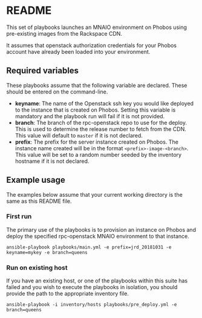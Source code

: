 # README
This set of playbooks launches an MNAIO environment on Phobos using
pre-existing images from the Rackspace CDN.

It assumes that openstack authorization credentials for your Phobos account
have already been loaded into your environment.

## Required variables
These playbooks assume that the following variable are declared. These should
be entered on the command-line.

* **keyname**: The name of the Openstack ssh key you would like deployed to
  the instance that is created on Phobos.  Setting this variable is mandatory
  and the playbook run will fail if it is not provided.
* **branch**: The branch of the rpc-openstack repo to use for the deploy.  This
  is used to determine the release number to fetch from the CDN.  This value
  will default to `master` if it is not declared.
* **prefix**: The prefix for the server instance created on Phobos.  The
  instance name created will be in the format `<prefix>-image-<branch>`.  This
  value will be set to a random number seeded by the inventory hostname if it
  is not declared.

## Example usage
The examples below assume that your current working directory is the same as
this README file.

### First run
The primary use of the playbooks is to provision an instance on Phobos and
deploy the specified rpc-openstack MNAIO environment to that instance.
```
ansible-playbook playbooks/main.yml -e prefix=jrd_20181031 -e keyname=mykey -e branch=queens
```

### Run on existing host
If you have an existing host, or one of the playbooks within this suite has
failed and you wish to execute the playbooks in isolation, you should provide
the path to the appropriate inventory file.
```
ansible-playbook -i inventory/hosts playbooks/pre_deploy.yml -e branch=queens
```

